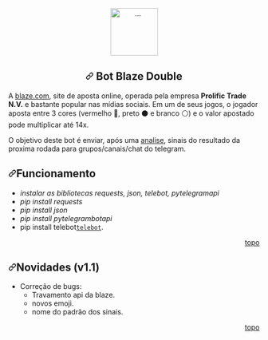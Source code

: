 <article class="markdown-body entry-content container-lg" itemprop="text"><div id="user-content-topo" dir="auto"></div>
<div align="center" dir="auto">
    <a href="https://blaze.com/r/dZONo" rel="nofollow">
        <img src="https://camo.githubusercontent.com/a495c1e96b988850e562d5b7dafbf41ae3a4094ef7d64791cdab259d6869c2b7/68747470733a2f2f626c617a652e636f6d2f696d616765732f6c6f676f2d69636f6e2e706e67" alt="..." width="auto" height="95" data-canonical-src="https://blaze.com/images/logo-icon.png" style="max-width: 100%;">
    </a>
</div>
<h2 align="center" dir="auto"><a id="user-content--bot-blaze-double-" class="anchor" aria-hidden="true" href="#-bot-blaze-double-"><svg class="octicon octicon-link" viewBox="0 0 16 16" version="1.1" width="16" height="16" aria-hidden="true"><path fill-rule="evenodd" d="M7.775 3.275a.75.75 0 001.06 1.06l1.25-1.25a2 2 0 112.83 2.83l-2.5 2.5a2 2 0 01-2.83 0 .75.75 0 00-1.06 1.06 3.5 3.5 0 004.95 0l2.5-2.5a3.5 3.5 0 00-4.95-4.95l-1.25 1.25zm-4.69 9.64a2 2 0 010-2.83l2.5-2.5a2 2 0 012.83 0 .75.75 0 001.06-1.06 3.5 3.5 0 00-4.95 0l-2.5 2.5a3.5 3.5 0 004.95 4.95l1.25-1.25a.75.75 0 00-1.06-1.06l-1.25 1.25a2 2 0 01-2.83 0z"></path></svg></a> Bot Blaze Double </h2>
<p dir="auto">A <a href="https://blaze.com/r/dZONo" rel="nofollow">blaze.com</a>, site de aposta online, operada pela empresa <strong>Prolific Trade N.V.</strong> e bastante popular nas mídias sociais. Em um de seus jogos, o jogador aposta entre 3 cores (vermelho <g-emoji class="g-emoji" alias="red_circle" fallback-src="https://github.githubassets.com/images/icons/emoji/unicode/1f534.png">🔴</g-emoji>, preto <g-emoji class="g-emoji" alias="black_circle" fallback-src="https://github.githubassets.com/images/icons/emoji/unicode/26ab.png">⚫️</g-emoji> e branco <g-emoji class="g-emoji" alias="white_circle" fallback-src="https://github.githubassets.com/images/icons/emoji/unicode/26aa.png">⚪️</g-emoji>) e o valor apostado pode multiplicar até 14x.</p>
<p dir="auto">O objetivo deste bot é enviar, após uma <a href="#analise">analise</a>, sinais do resultado da proxima rodada para grupos/canais/chat do telegram.</p>
<h2 dir="auto"><a id="user-content-analise" class="anchor" aria-hidden="true" href="#analise"><svg class="octicon octicon-link" viewBox="0 0 16 16" version="1.1" width="16" height="16" aria-hidden="true"><path fill-rule="evenodd" d="M7.775 3.275a.75.75 0 001.06 1.06l1.25-1.25a2 2 0 112.83 2.83l-2.5 2.5a2 2 0 01-2.83 0 .75.75 0 00-1.06 1.06 3.5 3.5 0 004.95 0l2.5-2.5a3.5 3.5 0 00-4.95-4.95l-1.25 1.25zm-4.69 9.64a2 2 0 010-2.83l2.5-2.5a2 2 0 012.83 0 .75.75 0 001.06-1.06 3.5 3.5 0 00-4.95 0l-2.5 2.5a3.5 3.5 0 004.95 4.95l1.25-1.25a.75.75 0 00-1.06-1.06l-1.25 1.25a2 2 0 01-2.83 0z"></path></svg></a>Funcionamento</h2>
<ul dir="auto">
<li><em>instalar as bibliotecas requests, json, telebot, pytelegramapi</em></li>
<li><em>pip install requests</em></li>
<li><em>pip install json</em></li>
<li><em>pip install pytelegrambotapi</em></li>
<li>pip install telebot<a href="https://pypi.org/project/telebot/"><code>telebot</code></a>.</li>
</ul>
<p align="right" dir="auto"><a href="#topo">topo</a></p>
<h2 dir="auto"><a id="user-content-novidades-v0137" class="anchor" aria-hidden="true" href="#novidades-v0137"><svg class="octicon octicon-link" viewBox="0 0 16 16" version="1.1" width="16" height="16" aria-hidden="true"><path fill-rule="evenodd" d="M7.775 3.275a.75.75 0 001.06 1.06l1.25-1.25a2 2 0 112.83 2.83l-2.5 2.5a2 2 0 01-2.83 0 .75.75 0 00-1.06 1.06 3.5 3.5 0 004.95 0l2.5-2.5a3.5 3.5 0 00-4.95-4.95l-1.25 1.25zm-4.69 9.64a2 2 0 010-2.83l2.5-2.5a2 2 0 012.83 0 .75.75 0 001.06-1.06 3.5 3.5 0 00-4.95 0l-2.5 2.5a3.5 3.5 0 004.95 4.95l1.25-1.25a.75.75 0 00-1.06-1.06l-1.25 1.25a2 2 0 01-2.83 0z"></path></svg></a>Novidades (v1.1)</h2>
<ul dir="auto">
<li>Correção de bugs:
<ul dir="auto">
<li>Travamento api da blaze.</li>
<li>novos emoji.</li>
<li>nome do padrão dos sinais.</li>
</ul>
</li>
</ul>
<p align="right" dir="auto"><a href="#topo">topo</a></p>
